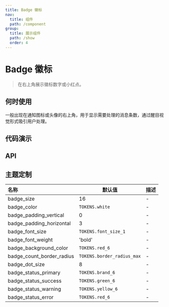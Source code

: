 ```yaml
---
title: Badge 徽标
nav:
  title: 组件
  path: /component
group:
  title: 展示组件
  path: /show
  order: 4
---
```


# Badge 徽标

> 在右上角展示徽标数字或小红点。

## 何时使用

一般出现在通知图标或头像的右上角，用于显示需要处理的消息条数，通过醒目视觉形式吸引用户处理。

## 代码演示

<code src="./__fixtures__/base.tsx"></code>

<code src="./__fixtures__/status.tsx"></code>

## API

## 主题定制

| 名称                      | 默认值                     | 描述 |
| :------------------------ | -------------------------- | ---- |
| badge_size                | 16                         | -    |
| badge_color               | `TOKENS.white`             | -    |
| badge_padding_vertical    | 0                          | -    |
| badge_padding_horizontal  | 3                          | -    |
| badge_font_size           | `TOKENS.font_size_1`       | -    |
| badge_font_weight         | 'bold'                     | -    |
| badge_background_color    | `TOKENS.red_6`             | -    |
| badge_count_border_radius | `TOKENS.border_radius_max` | -    |
| badge_dot_size            | 8                          | -    |
| badge_status_primary      | `TOKENS.brand_6`           | -    |
| badge_status_success      | `TOKENS.green_6`           | -    |
| badge_status_warning      | `TOKENS.yellow_6`          | -    |
| badge_status_error        | `TOKENS.red_6`             | -    |

